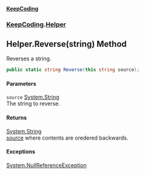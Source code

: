 #### [KeepCoding](index.md 'index')
### [KeepCoding](KeepCoding.md 'KeepCoding').[Helper](KeepCoding_Helper.md 'KeepCoding.Helper')
## Helper.Reverse(string) Method
Reverses a string.  
```csharp
public static string Reverse(this string source);
```
#### Parameters
<a name='KeepCoding_Helper_Reverse(string)_source'></a>
`source` [System.String](https://docs.microsoft.com/en-us/dotnet/api/System.String 'System.String')  
The string to reverse.
  
#### Returns
[System.String](https://docs.microsoft.com/en-us/dotnet/api/System.String 'System.String')  
[source](KeepCoding_Helper_Reverse(string).md#KeepCoding_Helper_Reverse(string)_source 'KeepCoding.Helper.Reverse(string).source') where contents are oredered backwards.
#### Exceptions
[System.NullReferenceException](https://docs.microsoft.com/en-us/dotnet/api/System.NullReferenceException 'System.NullReferenceException')  
